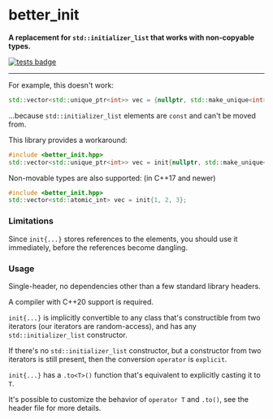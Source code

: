 # better_init

**A replacement for `std::initializer_list` that works with non-copyable types.**

[![tests badge](https://github.com/HolyBlackCat/better_init/actions/workflows/tests.yml/badge.svg?branch=master)](https://github.com/HolyBlackCat/better_init/actions?query=branch%3Amaster)

---

For example, this doesn't work:

```cpp
std::vector<std::unique_ptr<int>> vec = {nullptr, std::make_unique<int>(42)};
```

...because `std::initializer_list` elements are `const` and can't be moved from.

This library provides a workaround:

```cpp
#include <better_init.hpp>
std::vector<std::unique_ptr<int>> vec = init{nullptr, std::make_unique<int>(42)};
```

Non-movable types are also supported: (in C++17 and newer)
```cpp
#include <better_init.hpp>
std::vector<std::atomic_int> vec = init{1, 2, 3};
```

### Limitations

Since `init{...}` stores references to the elements, you should use it immediately, before the references become dangling.

### Usage

Single-header, no dependencies other than a few standard library headers.

A compiler with C++20 support is required.

`init{...}` is implicitly convertible to any class that's constructible from two iterators (our iterators are random-access), and has any `std::initializer_list` constructor.

If there's no `std::initializer_list` constructor, but a constructor from two iterators is still present, then the conversion `operator` is `explicit`.

`init{...}` has a `.to<T>()` function that's equivalent to explicitly casting it to `T`.

It's possible to customize the behavior of `operator T` and `.to()`, see the header file for more details.

